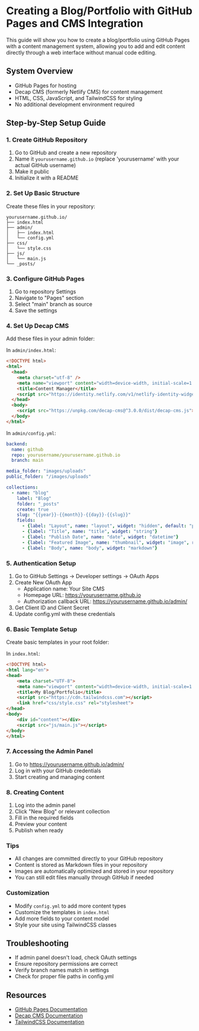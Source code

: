 # Creating a Blog/Portfolio with GitHub Pages and CMS Integration

This guide will show you how to create a blog/portfolio using GitHub Pages with a content management system, allowing you to add and edit content directly through a web interface without manual code editing.

## System Overview
- GitHub Pages for hosting
- Decap CMS (formerly Netlify CMS) for content management
- HTML, CSS, JavaScript, and TailwindCSS for styling
- No additional development environment required

## Step-by-Step Setup Guide

### 1. Create GitHub Repository
1. Go to GitHub and create a new repository
2. Name it `yourusername.github.io` (replace 'yourusername' with your actual GitHub username)
3. Make it public
4. Initialize it with a README

### 2. Set Up Basic Structure
Create these files in your repository:
```
yourusername.github.io/
├── index.html
├── admin/
│   ├── index.html
│   └── config.yml
├── css/
│   └── style.css
├── js/
│   └── main.js
└── _posts/
```

### 3. Configure GitHub Pages
1. Go to repository Settings
2. Navigate to "Pages" section
3. Select "main" branch as source
4. Save the settings

### 4. Set Up Decap CMS
Add these files in your admin folder:

In `admin/index.html`:
```html
<!DOCTYPE html>
<html>
  <head>
    <meta charset="utf-8" />
    <meta name="viewport" content="width=device-width, initial-scale=1.0" />
    <title>Content Manager</title>
    <script src="https://identity.netlify.com/v1/netlify-identity-widget.js"></script>
  </head>
  <body>
    <script src="https://unpkg.com/decap-cms@^3.0.0/dist/decap-cms.js"></script>
  </body>
</html>
```

In `admin/config.yml`:
```yaml
backend:
  name: github
  repo: yourusername/yourusername.github.io
  branch: main

media_folder: "images/uploads"
public_folder: "/images/uploads"

collections:
  - name: "blog"
    label: "Blog"
    folder: "_posts"
    create: true
    slug: "{{year}}-{{month}}-{{day}}-{{slug}}"
    fields:
      - {label: "Layout", name: "layout", widget: "hidden", default: "post"}
      - {label: "Title", name: "title", widget: "string"}
      - {label: "Publish Date", name: "date", widget: "datetime"}
      - {label: "Featured Image", name: "thumbnail", widget: "image", required: false}
      - {label: "Body", name: "body", widget: "markdown"}
```

### 5. Authentication Setup
1. Go to GitHub Settings → Developer settings → OAuth Apps
2. Create New OAuth App
   - Application name: Your Site CMS
   - Homepage URL: https://yourusername.github.io
   - Authorization callback URL: https://yourusername.github.io/admin/
3. Get Client ID and Client Secret
4. Update config.yml with these credentials

### 6. Basic Template Setup
Create basic templates in your root folder:

In `index.html`:
```html
<!DOCTYPE html>
<html lang="en">
<head>
    <meta charset="UTF-8">
    <meta name="viewport" content="width=device-width, initial-scale=1.0">
    <title>My Blog/Portfolio</title>
    <script src="https://cdn.tailwindcss.com"></script>
    <link href="css/style.css" rel="stylesheet">
</head>
<body>
    <div id="content"></div>
    <script src="js/main.js"></script>
</body>
</html>
```

### 7. Accessing the Admin Panel
1. Go to https://yourusername.github.io/admin/
2. Log in with your GitHub credentials
3. Start creating and managing content

### 8. Creating Content
1. Log into the admin panel
2. Click "New Blog" or relevant collection
3. Fill in the required fields
4. Preview your content
5. Publish when ready

### Tips
- All changes are committed directly to your GitHub repository
- Content is stored as Markdown files in your repository
- Images are automatically optimized and stored in your repository
- You can still edit files manually through GitHub if needed

### Customization
- Modify `config.yml` to add more content types
- Customize the templates in `index.html`
- Add more fields to your content model
- Style your site using TailwindCSS classes

## Troubleshooting
- If admin panel doesn't load, check OAuth settings
- Ensure repository permissions are correct
- Verify branch names match in settings
- Check for proper file paths in config.yml

## Resources
- [GitHub Pages Documentation](https://docs.github.com/en/pages)
- [Decap CMS Documentation](https://decapcms.org/docs/intro/)
- [TailwindCSS Documentation](https://tailwindcss.com/docs)